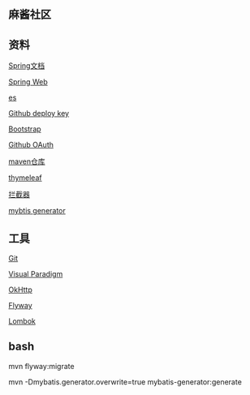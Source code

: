 ## 麻酱社区

## 资料
[Spring文档](https://spring.io/guides)

[Spring Web](https://spring.io/guides/gs/serving-web-content/)

[es](https://elasticsearch.cn/)

[Github deploy key](https://developer.github.com/v3/guides/managing-deploy-keys/#deploy-keys)

[Bootstrap](https://v3.bootcss.com//getting-started/)

[Github OAuth](https://developer.github.com/apps/building-oauth-apps/creating-an-oauth-app/)

[maven仓库](https://mvnrepository.com/)

[thymeleaf](https://www.thymeleaf.org/doc/tutorials/3.0/usingthymeleaf.html#using-theach)

[拦截器](https://docs.spring.io/spring/docs/5.0.3.RELEASE/spring-framework-reference/web.html#mvc-config-interceptors)

[mybtis generator](http://mybatis.org/generator/)

## 工具
[Git](https://git-scm.com/download)

[Visual Paradigm](https://www.visual-paradigm.com/cn/)

[OkHttp](https://square.github.io/okhttp/)

[Flyway](https://flywaydb.org/)

[Lombok](https://projectlombok.org/setup/maven)

## bash
mvn flyway:migrate

mvn -Dmybatis.generator.overwrite=true mybatis-generator:generate